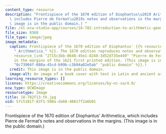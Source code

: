 ```yaml
---
content_type: resource
description: "Frontispiece of the 1670 edition of Diophantus\u2019 Arithmetica, which\
  \ includes Pierre de Fermat\u2019s notes and observations in the margins. (This\
  \ image is in the public domain.) "
file: /ol-ocw-studio-app/courses/18-782-introduction-to-arithmetic-geometry-fall-2013/57c5181f83f1508ada6848617f2a6b01_18-782f13-th.jpg
file_size: 8368
file_type: image/jpeg
image_metadata:
  caption: Frontispiece of the 1670 edition of Diophantus' {{% resource_link "f93dcef1-dc69-44d2-bfe2-63e789e46a3d"
    "_Arithmetica_" %}}. The 1670 edition reproduces notes and observations that {{%
    resource_link "2715c3bb-0648-45e1-8248-3d52d735e449" "Pierre de Fermat" %}} wrote
    in the margins of the 1621 first printed edition. (This image is in the {{% resource_link
    "0c73904f-080a-45cd-b99b-c3b94a02e5ab" "public domain" %}}.)
  credit: This image is in the public domain.
  image-alt: An image of a book cover with text in Latin and ancient artwork.
learning_resource_types: []
license: https://creativecommons.org/licenses/by-nc-sa/4.0/
ocw_type: OCWImage
resourcetype: Image
title: 18-782f13-th.jpg
uid: 57c5181f-83f1-508a-da68-48617f2a6b01
---
```

Frontispiece of the 1670 edition of Diophantus’ Arithmetica, which includes Pierre de Fermat’s notes and observations in the margins. (This image is in the public domain.) 